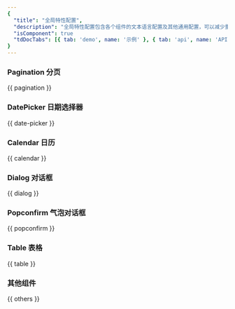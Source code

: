 ```yaml
---
{
  "title": "全局特性配置",
  "description": "全局特性配置包含各个组件的文本语言配置及其他通用配置，可以减少重复的通用配置。"
  "isComponent": true
  "tdDocTabs": [{ tab: 'demo', name: '示例' }, { tab: 'api', name: 'API' }]
}
---
```


### Pagination 分页

{{ pagination }}

### DatePicker 日期选择器

{{ date-picker }}

### Calendar 日历

{{ calendar }}

### Dialog 对话框

{{ dialog }}

### Popconfirm 气泡对话框

{{ popconfirm }}

### Table 表格

{{ table }}

### 其他组件

{{ others }}
